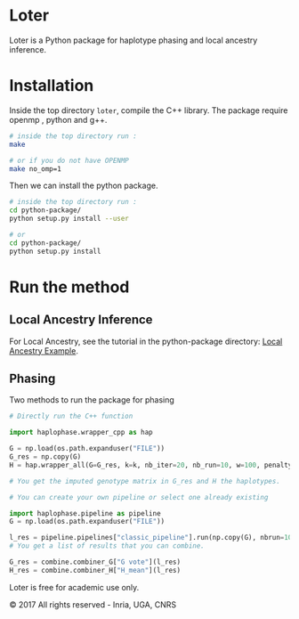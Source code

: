 # Loter

Loter is a Python package for haplotype phasing and local ancestry inference.

# Installation

Inside the top directory `loter`, compile the C++ library.
The package require openmp , python and g++.

```bash
# inside the top directory run :
make

# or if you do not have OPENMP
make no_omp=1
```

Then we can install the python package.

```bash
# inside the top directory run :
cd python-package/
python setup.py install --user

# or
cd python-package/
python setup.py install
```

# Run the method

## Local Ancestry Inference

For Local Ancestry, see the tutorial in the python-package directory: [Local Ancestry Example](https://github.com/bcm-uga/Loter/blob/master/python-package/Local%20Ancestry%20Example.ipynb).

## Phasing

Two methods to run the package for phasing

```python
# Directly run the C++ function

import haplophase.wrapper_cpp as hap

G = np.load(os.path.expanduser("FILE"))
G_res = np.copy(G)
H = hap.wrapper_all(G=G_res, k=k, nb_iter=20, nb_run=10, w=100, penalty=2.0)

# You get the imputed genotype matrix in G_res and H the haplotypes.
```

```python
# You can create your own pipeline or select one already existing

import haplophase.pipeline as pipeline
G = np.load(os.path.expanduser("FILE"))

l_res = pipeline.pipelines["classic_pipeline"].run(np.copy(G), nbrun=10, nb_iter=20, nb_run=10, w=100, penalty=2.0)
# You get a list of results that you can combine.

G_res = combine.combiner_G["G vote"](l_res)
H_res = combine.combiner_H["H_mean"](l_res)
```

Loter is free for academic use only.

© 2017 All rights reserved - Inria, UGA, CNRS
